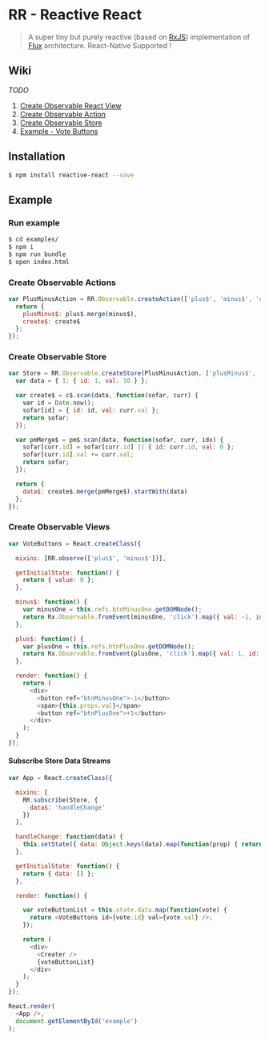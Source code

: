 RR - Reactive React
===================

> A super tiny but purely reactive (based on [RxJS](https://github.com/Reactive-Extensions/RxJS)) implementation of [Flux](http://facebook.github.io/flux/) architecture. React-Native Supported !

## Wiki

_TODO_

1. [Create Observable React View](https://github.com/winsonwq/RR/wiki/Create-Observable-React-View)
2. [Create Observable Action](https://github.com/winsonwq/RR/wiki/Create-Observable-Action)
3. [Create Observable Store](https://github.com/winsonwq/RR/wiki/Create-Observable-Store)
4. [Example - Vote Buttons](https://github.com/winsonwq/RR/wiki/Example-(Vote-Buttons))

## Installation

```bash
$ npm install reactive-react --save
```

## Example

### Run example

```bash
$ cd examples/
$ npm i
$ npm run bundle
$ open index.html
```

### Create Observable Actions

```js
var PlusMinusAction = RR.Observable.createAction(['plus$', 'minus$', 'create$'], function(plus$, minus$, create$) {
  return {
    plusMinus$: plus$.merge(minus$),
    create$: create$
  };
});
```

### Create Observable Store

```js
var Store = RR.Observable.createStore(PlusMinusAction, ['plusMinus$', 'create$'], function(pm$, c$) {
  var data = { 1: { id: 1, val: 10 } };

  var create$ = c$.scan(data, function(sofar, curr) {
    var id = Date.now();
    sofar[id] = { id: id, val: curr.val };
    return sofar;
  });

  var pmMerge$ = pm$.scan(data, function(sofar, curr, idx) {
    sofar[curr.id] = sofar[curr.id] || { id: curr.id, val: 0 };
    sofar[curr.id].val += curr.val;
    return sofar;
  });

  return {
    data$: create$.merge(pmMerge$).startWith(data)
  };
});
```

### Create Observable Views

```js
var VoteButtons = React.createClass({

  mixins: [RR.observe(['plus$', 'minus$'])],

  getInitialState: function() {
    return { value: 0 };
  },

  minus$: function() {
    var minusOne = this.refs.btnMinusOne.getDOMNode();
    return Rx.Observable.fromEvent(minusOne, 'click').map({ val: -1, id: this.props.id });
  },

  plus$: function() {
    var plusOne = this.refs.btnPlusOne.getDOMNode();
    return Rx.Observable.fromEvent(plusOne, 'click').map({ val: 1, id: this.props.id });
  },

  render: function() {
    return (
      <div>
        <button ref="btnMinusOne">-1</button>
        <span>{this.props.val}</span>
        <button ref="btnPlusOne">+1</button>
      </div>
    );
  }
});
```

#### Subscribe Store Data Streams

```js
var App = React.createClass({

  mixins: [
    RR.subscribe(Store, {
      data$: 'handleChange'
    })
  ],

  handleChange: function(data) {
    this.setState({ data: Object.keys(data).map(function(prop) { return data[prop];  }) });
  },

  getInitialState: function() {
    return { data: [] };
  },

  render: function() {

    var voteButtonList = this.state.data.map(function(vote) {
      return <VoteButtons id={vote.id} val={vote.val} />;
    });

    return (
      <div>
        <Creater />
        {voteButtonList}
      </div>
    );
  }
});

React.render(
  <App />,
  document.getElementById('example')
);
```
